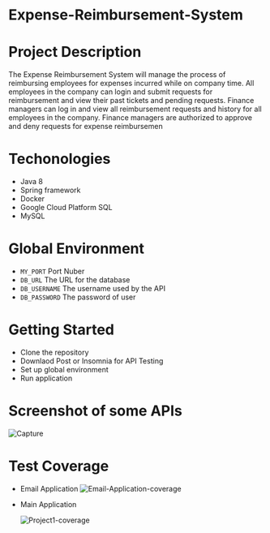 # Expense-Reimbursement-System

# Project Description
The Expense Reimbursement System will manage the process of reimbursing employees for expenses incurred while on company time. All employees in the company can login and submit requests for reimbursement and view their past tickets and pending requests. Finance managers can log in and view all reimbursement requests and history for all employees in the company. Finance managers are authorized to approve and deny requests for expense reimbursemen

# Techonologies
 - Java 8
 - Spring framework
 - Docker
 - Google Cloud Platform SQL
 - MySQL

# Global Environment
 - `MY_PORT` Port Nuber 
 - `DB_URL` The URL for the database
 - `DB_USERNAME` The username used by the API
 - `DB_PASSWORD` The password of user

# Getting Started
 - Clone the repository
 - Downlaod Post or Insomnia for API Testing
 - Set up global environment
 - Run application
 
# Screenshot of some APIs
![Capture](https://user-images.githubusercontent.com/32178366/168208237-f02f66d7-3d6b-4692-9ec3-8cc2bb787854.JPG)


# Test Coverage
 - Email Application
![Email-Application-coverage](https://user-images.githubusercontent.com/32178366/168207945-01ff0cd4-fc24-4b9c-8931-c0736da3f694.JPG)
 - Main Application

   ![Project1-coverage](https://user-images.githubusercontent.com/32178366/168207992-7b058214-ce1b-4bf5-b78e-6fce3f736fa7.JPG)

